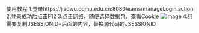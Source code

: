 使用教程
1.登录https://jiaowu.cqmu.edu.cn:8080/eams/manageLogin.action
2.登录成功后点击F12
3.点击网络，随便选择数据包，查看Cookie
![image](https://github.com/user-attachments/assets/c87752f1-8207-4535-907a-a64b71b48029)
4.只需要复制JSESSIONID=后面的内容，替换源代码的JSESSIONID

